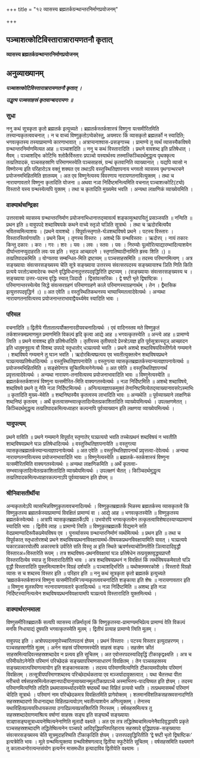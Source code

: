 +++
title = "१२ व्यासस्य ब्रह्मतर्कग्रन्थान्तरनिर्माणप्रयोजनम्"

+++


## पञ्चाशत्कोटिविस्तारान्नारायणतनौ कृतात्

**व्यासस्य ब्रह्मतर्कग्रन्थान्तरनिर्माणप्रयोजनम्**

## **अनुव्याख्यानम्**

***पञ्चाशत्कोटिविस्तारान्नारायणतनौ कृतात् ।***

***उद्धृत्य पञ्चसाहस्रं कृतवान्बादरायणः ॥***

### **सुधा**

ननु कथं सूत्रकृता कृतो ब्रह्मतर्क इत्युच्यते । ब्रह्मतर्कस्तर्कशास्त्रं विष्णुना यत्समीरितमिति तस्यान्यकृतत्ववचनात् । न च वाच्यं विष्णुकृतोऽप्येकोस्तु, अयमपरः किं व्यासकृतो ब्रह्मतर्को न स्यादिति; भगवत्कृतस्य तस्याप्रामाण्ये कारणाभावात् । अत्राप्यनाश्वास-प्रसङ्गाच्च । प्रामाण्ये तु व्यर्थं व्यासस्यैकविषये ग्रन्थान्तरनिर्माणमित्यत आह ॥ पञ्चाशदिति ॥ ननु च कथं विस्तारादिति । प्रथने वावशब्द इति प्रतिषेधात् । मैवम् । पञ्चाशद्भिः कोटिभिः श्लोकैर्विस्तारः प्रपञ्चो यस्यार्थस्य तस्मात्किञ्चिदर्थमुद्धृत्य पृथक्कृत्य तत्प्रतिपादकं, पञ्चसहस्राणि परिमाणमस्येति पञ्चसाहस्रं, ग्रन्थं कृतवानिति व्याख्यानात् । यद्यपि व्यासो न विष्णोरन्य इति परिहारोऽत्र वक्तुं शक्यत एव तथाऽपि वस्तुस्थितिज्ञापनाय भगवतो व्यासस्य पृथग्ग्रन्थरचने प्रयोजनमभिहितमिति ज्ञातव्यम् । अत एव विष्णुनेत्यस्य विवरणाय नारायणतनावित्युक्तम् । तथा च नारायणावतारे विष्णुना कृतादिति योजना ॥ अथवा नञा निर्दिष्टमनित्यमिति वचनात् पञ्चाशत्कोटि(ट्यो) विस्तारो यस्य ग्रन्थस्येत्यपि युक्तम् । तथा च कृतादिति मुख्यमेव भवति । अन्यथा लाक्षणिकं व्याख्येयमिति ।

### **वाक्यार्थचन्द्रिका**

उत्तरवाक्ये व्यासस्य ग्रन्थान्तरनिर्माण प्रयोजनाभिधानात्तद्य्वावर्त्य शङ्कामुत्थापयितुं प्रसञ्जयति ॥ नन्विति ॥ प्रथन इति ॥ वावुपपदे शब्दाविषयके कथने वाच्ये स्तृञो घञिति सूत्रार्थः । तथा च ऋदोरबित्यपैव भवितव्यमित्याशयः । (प्रथने वावशब्दे । विपूर्वात्स्तृणाते-र्घञशब्दविषये प्रथने । पटस्य विस्तारः । विस्तारस्तिर्यगायतिः । प्रथने किम् । तृणस्य विस्तरः । अशब्दे किं ग्रन्थविस्तरः । ऋदोरप् । नायं तकारः किन्तु दकारः । करः । गरः । शरः । यवः । लवः । स्तवः । पवः । निरम्योः पूल्वोरित्याद्यारम्भादित्याशयेन दीर्घान्तानप्युदाहरति लवः पव इति । स्तृञ आच्छादने । स्तृणातिष्वादीनामिति ह्रस्वः शिति ।) ॥ तत्प्रतिपादकमिति ॥ योग्यतया सम्बन्धित-मिति द्रष्टव्यम् ॥ पञ्चसाहस्रमिति ॥ तदस्य परिमाणमित्यण् । अत्र सङ्ख्यायाः संवत्सरसङ्ख्यस्य चेति सूत्रे सङ्ख्याया उत्तरस्य संवत्सरपदस्य सङ्ख्यायाश्च ञिति णिति किति प्रत्यये परतोऽचामादेरचः स्थाने वृद्धिविधानादुत्तरपदवृद्धिरिति द्रष्टव्यम् । (सङ्ख्यायाः संवत्सरसङ्ख्यस्य च । सङ्ख्याया उत्तर-पदस्य वृद्धिः स्यात् ञिदादौ । द्विसांवत्सरिकः । द्वे षष्टी भृते द्विषाष्टिकः । परिमाणान्तरस्येत्येव सिद्धे संवत्सरग्रहणं परिमाणग्रहणे काले परिमाणस्याग्रहणार्थम् । तेन । द्वैमासिक इत्युत्तरपदवृद्धिर्न ।) ॥ अत एवेति ॥ वस्तुस्थितिकथनस्य भाष्याभिमतत्वादेवेत्यर्थः । अन्यथा नारायणतनावित्यस्य प्रयोजनान्तराभावाद्वैयर्थ्यमेव स्यादिति भावः ।

### **परिमल**

वचनादिति ॥ द्वितीये गीतातात्पर्योक्तनारदीयवचनादित्यर्थः । एवं वादिनस्तव मते विष्णुकृतं तर्कशास्त्रमप्रमाणमुत प्रमाणमिति विकल्पं हृदि कृत्वा आद्ये आह ॥ भगवत्कृतस्येति ॥ अन्त्ये आह ॥ प्रामाण्ये त्विति ॥ प्रथने वावशब्द इति प्रतिषेधादिति । तृतीयस्य तृतीयपादे प्रेस्त्रोऽयज्ञ इति पूर्वसूत्रात्स्तॄञ् आच्छादन इति धातुमनुवृत्य वौ विशब्द उपपदे स्तॄधातोर् धञ्प्रत्ययो भवति । प्रथने अशब्दे शब्दाविषयविस्तीर्णत्वे गम्यमाने । शब्दविषये गम्यमाने तु घञ्न भवति । ऋदोरबित्यष्प्रत्यय एव भवतीत्युक्तत्वेन शब्दविषयप्रथने घञ्प्रत्ययप्रतिषेधादित्यर्थः ॥ वस्तुस्थितिज्ञापनायेति ॥ वस्तुगत्या व्यासकृतब्रह्मतर्कस्यान्यत्वज्ञापनायेत्यर्थः ॥ प्रयोजनमभिहितमिति ॥ सङ्क्षेपेणात्र सूचितमित्यनेनेत्यर्थः ॥ अत एवेति ॥ वस्तुस्थितिज्ञापनार्थं प्रवृत्तत्वादेवेत्यर्थः । अन्यथा नारायण-तनावित्यस्य प्रयोजनाभावादिति भावः ॥ विष्णुनेत्यस्येति ॥ ब्रह्मतर्कस्तर्कशास्त्रं विष्णुना यत्समीरित-मिति वाक्यगतस्येत्यर्थः ॥ नञा निर्दिष्टमिति ॥ अशब्दे शब्दाविषये, शब्दविषये प्रथने तु नेति नञा निर्दिष्टमित्यर्थः । अनित्यत्वज्ञापकमुक्तं तेनानिष्टमित्येतद्य्वाख्यानावसरेऽस्माभिः ॥ कृतादिति मुख्य-मेवेति ॥ शब्दनिष्ठस्यैव कृतत्वस्य लाभादिति भावः ॥ अन्यथेति ॥ पूर्वव्याख्याने लाक्षणिकं शब्दनिष्ठं कृतत्वम् । अर्थे कृतत्वासम्भवात्कृतादित्येतत्प्रकाशितादिति व्याख्येयमित्यर्थः । उपलक्षणमेतत् । किञ्चिदर्थमुद्धृत्य तत्प्रतिपादकमित्यध्याहार कल्पनापि पूर्वव्याख्यान इति लक्षणया व्याख्येयमित्यर्थः ।

### **यादुपत्यम्**

प्रथने वाविति ॥ प्रथने गम्यमाने विपूर्वात् स्तृणातेर् घञ्प्रत्ययो भवति तच्चेत्प्रथनं शब्दविषयं न भवतीति शाब्दविषयप्रथने घञः प्रतिषेधादित्यर्थः ॥ वस्तुस्थितिज्ञापनायेति ॥ वस्तुगत्या व्यासकृतब्रह्मतर्कस्यान्यत्वज्ञापनायेत्यर्थः ॥ अत एवेति ॥ वस्तुस्थितिज्ञापनार्थं प्रवृत्तत्वा-देवेत्वर्थः । अन्यथा नारायणतनावित्यस्य प्रयोजनाभावादिति भावः ॥ विष्णुनेत्यस्येति ॥ ब्रह्मतर्क-स्तर्कशास्त्रं विष्णुना यत्समीरितमिति वाक्यगतस्येत्यर्थः ॥ अन्यथा लाक्षणिकमिति ॥ अर्थे कृतत्वा-सम्भवात्कृतादित्येतत्प्रकाशितादिति व्याख्येयमित्यर्थः । उपलक्षणं चैतत् । किञ्चिदर्थमुद्धृत्य तत्प्रतिपादकमित्यध्याहारकल्पनाऽपि पूर्वव्याख्यान इति ज्ञेयम् ॥

### **श्रीनिवासतीर्थीया**

अन्यकृतत्वेऽपि व्यासभिन्नविष्णुकृतत्ववचनादित्यर्थः । विष्णुकृतब्रह्मतर्क भिन्नस्य ब्रह्मतर्कस्य व्यासकृतत्वे किं विष्णुकृतस्य ब्रह्मतर्कस्याप्रामाण्यं विवक्षितं प्रामाण्यं वा । आद्ये आह ॥ भगवत्कृतस्येति ॥ विष्णुकृतस्य ब्रह्मतर्कस्येत्यर्थः । अत्रापि व्यासकृतब्रह्मतर्केऽपि । उभयोरपि भगवत्कृतत्वेन तत्कृतत्वाविशेषादस्याप्यप्रामाण्यं स्यादिति भावः । द्वितीये त्वाह ॥ प्रामाण्ये त्विति ॥ विष्णुकृतब्रह्मतर्के विद्यमाने सति वेदप्रामाण्यादिरूपैकप्रमेयविषय एव । पुनर्व्यासस्य ग्रन्थान्तरनिर्माणं व्यर्थमित्यर्थः ॥ प्रथन इति ॥ तथा च विपूर्वकात् स्तृधातोरशब्दे प्रथने शब्दविषयप्रथनाविवक्षायामर्थ-विषयकप्रथनविवक्षायामिति यावत् । घञ्प्रत्यये घकारञकारयोर्लोपे अकारमात्रे उर्वरिते सति विस्तृ अ इति स्थिते ऋवर्णस्याचोञ्णितीति ञित्वादादिवृद्धौ विस्तारअ=विस्तारेति रूपम् । तत्र शब्दविषय-प्रथनविवक्षायां घञः प्रतिषेधेन तत्प्रयुक्तवृद्ध्यप्राप्तौ विस्तरादित्येव स्यान्न तु विस्तारादितीति भावः । अत्र शब्दविषयप्रथनं न विवक्षितं किं त्वर्थविषयकमेवातो घञि वृद्धौ विस्तारादिति युक्तमित्याशयेन विग्रहं दर्शयति ॥ पञ्चाशद्भिरिति ॥ यथोक्तममरकोशे । विस्तारो विग्रहो व्यासः स च शब्दस्य विस्तर इति ॥ परिहार इति ॥ ननु कथं सूत्रकृता कृतो ब्रह्मतर्क इत्युच्यते ‘ब्रह्मतर्कस्तर्कशास्त्रं विष्णुना यत्समीरितमि’त्यन्यकृतत्ववचनादिति शङ्काया इति शेषः ॥ नारायणावतार इति ॥ विष्णुना मूलरूपिणा नरनारायणावतारे कृतादित्यर्थः ॥ नञा निर्दिष्टमिति ॥ अशब्द इति नञा निर्दिष्टस्यानित्यत्वेन शब्दविषयप्रथनविवक्षायामपि घञ्प्रत्यये विस्तारादिति युक्तमित्यर्थः ।

### **वाक्यार्थरत्नमाला**

विष्णुसमीरितब्रह्मतर्के सत्यपि व्यासस्य तन्निर्मातृत्वं किं विष्णुकृतस्या-प्रामाण्यमभिप्रेत्य प्रामाण्यं वेति विकल्पं मनसि निधायाद्यं दूषयति भगवत्कृतस्येति मूलम् । द्वितीयं प्रत्याह प्रामाण्ये त्विति मूलम् ।

वावुपपद इति । अत्रोपपदत्वमुपोच्चारितपदत्वं ज्ञेयम् । प्रथनं विस्तारः । पटस्य विस्तार इत्युदाहरणम् । पञ्चसहस्राणीति मूलम् । अनेन सहस्रं परिमाणमस्येति साहस्रं सङ्घः । सहस्रेण क्रीतं साहस्रमित्यादिवत्सहस्रशब्दादेव न प्रत्यय इति सूचितम् । अत एवोत्तरपदस्यादिवृद्धिं टीकाकृद्वक्ष्यति । अत्र च परिमीयतेऽनेनेति परिमाणं परिच्छेदकं सङ्ख्यापरिमाणसाधारणं विवक्षितम् । तेन पञ्चसहस्रस्य सङ्ख्यात्वात्परिमाणत्वायोग इति शङ्कानवकाशः । तदस्य परिमाणमित्यणिति टीकायामपीदमेव परिमाणं विवक्षितम् । तत्सूत्रीयपरिमाणशब्दस्य परिच्छेदार्थकताया एव मञ्जर्यादावुक्तत्वात् । यथा चैतत्तथा पीता मरीचयो वर्षसाहस्रमित्येतज्ज्ञानपादीयानुव्याख्यानमूलटीकाप्रपञ्चे अस्माभिरुप-पादयिष्यत इति ज्ञेयम् । तदस्य परिमाणमित्यणिति तदिति प्रथमासामर्थ्यादस्येति षष्ठ्यर्थे यथा विहितं प्रत्ययो भवति । तत्प्रथमासमर्थं परिमाणं चेदिति सूत्रार्थः । परिमाणं नाम परिच्छेदकमत्र विवक्षितमिति प्रागेवोक्तम् । शतमानविंशतिकसहस्रवसनादणिति सहस्रशब्दादणो विधानाद्यथा विहितप्रत्ययोऽण् भवतीत्याशयेन अणित्युक्तम् । तेनास्य यथाविहितप्रत्ययविधायकतया ठगादिप्रत्ययप्रसक्तिरिति निरस्तम् । वर्षसहस्रमित्यत्र तु सहस्रशब्दादेवाणमाश्रित्य वर्षाणां साहस्रः सङ्घ इति सङ्घार्थे सङ्ख्यायाः सञ्ज्ञासङ्घसूत्राध्ययनेष्वित्यनेनाणिति मूलादौ वक्ष्यते । अत एव तत्र तद्धितेष्वचामित्यनेनैवादिवृद्धावपि प्रकृते पञ्चसहस्रशब्दादणि तद्धितेष्वित्यनेन पञ्चपदे आदिवृद्धिप्राप्तिपरिहाराय सहस्रपदे वृद्धिप्रापक-सङ्ख्यायाः संवत्सरसङ्ख्यस्य चेति सूत्रमुदाहरिष्यति टीकाकृदिति ज्ञेयम् । उत्तरपदवृद्धिरितीति ‘द्वे षष्टी भृतो द्विषाष्टिकः’ इत्यत्रेवेति भावः । मूले ग्रन्थमित्युक्तया ग्रन्थविशेषणत्वाद् द्वितीया स्फुटैवेति सूचितम् । वर्षसहस्रमिति वक्ष्यमाणे तु कालाध्वनोरत्यन्तसंयोग इत्यनेन मासमधीत इत्यादाविव द्वितीयेति वक्ष्यामः ।

